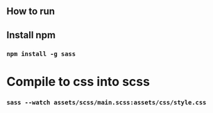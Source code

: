 
## How to run

## Install npm

### `npm install -g sass`

# Compile to css into scss
### `sass --watch assets/scss/main.scss:assets/css/style.css`